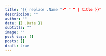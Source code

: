 ```yaml
---
title: "{{ replace .Name "-" " " | title }}"
description: ""
author: ""
date: {{ .Date }}
subtitle: ""
image: ""
post-tags: []
posts: []
draft: true
---
```

